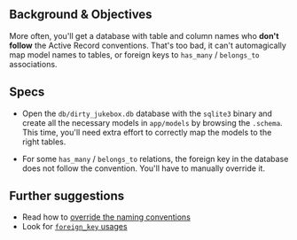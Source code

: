 ## Background & Objectives

More often, you'll get a database with table and column names who **don't follow**
the Active Record conventions. That's too bad, it can't automagically map
model names to tables, or foreign keys to `has_many` / `belongs_to` associations.

## Specs

- Open the `db/dirty_jukebox.db` database with the `sqlite3` binary and create all the necessary models in `app/models` by browsing the `.schema`. This time, you'll need extra effort to correctly map the models to the right tables.

- For some `has_many` / `belongs_to` relations, the foreign key in the database does not follow the convention. You'll have to manually override it.

## Further suggestions

- Read how to [override the naming conventions](http://guides.rubyonrails.org/active_record_basics.html)
- Look for [`foreign_key` usages](http://guides.rubyonrails.org/association_basics.html)
